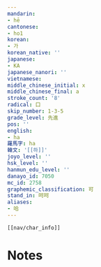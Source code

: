 ```yaml
---
mandarin:
- hē
cantonese:
- ho1
korean:
- 가
korean_native: ''
japanese:
- KA
japanese_nanori: ''
vietnamese:
middle_chinese_initial: x
middle_chinese_final: a
stroke_count: '8'
radical: 口
skip_number: 1-3-5
grade_level: 先進
pos: ''
english:
- ha
羅馬字: ha
韓文: '[[하]]'
joyo_level: ''
hsk_level: ''
hanmun_edu_level: ''
danayo_id: 7050
mc_id: 2758
graphemic_classification: 可
stand_in: 呵呵
aliases:
- 哈
---
```

```meta-bind-embed
[[nav/char_info]]
```

# Notes
